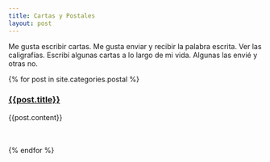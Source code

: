 ```yaml
---
title: Cartas y Postales
layout: post
---
```


Me gusta escribir cartas. Me gusta enviar y recibir la palabra escrita. Ver las caligrafías. Escribí algunas cartas a lo largo de mi vida. Algunas las envié y otras no.  

<section class="posts">
        {% for post in site.categories.postal %}
        <div class="postal">
          <a href="{{site.baseurl}}{{post.url}}"><h3>{{post.title}}</h3></a>
		            <p>
            {{post.content}}
          </p>
		  <br />
		  <br />
        </div>
        {% endfor %}
      </section>
